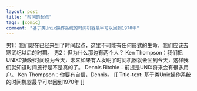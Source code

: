 ```yaml
---
layout: post
title: "时间的起点"
tags: [comic]
comment: "基于类Unix操作系统的时间机器最早可以回到1970年"
---
```

男1：我们现在已经来到了时间起点，这里不可能有任何形式的生命，我们应该去寒武纪以后的时期。
男2：但为什么那边有两个人？
Ken Thompson：我们把UNIX的起始时间设为今天，未来如果有人发明了时间机器就会回到今天，这样我们就知道时间旅行是不是真的了。
Dennis Ritchie：前提是UNIX将来会有很多用户。
Ken Thompson：你要有自信，Dennis。
[[ Title-text: 基于类Unix操作系统的时间机器最早可以回到1970年 ]]
